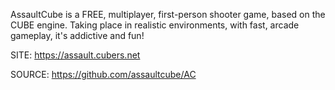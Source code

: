 
 AssaultCube is a FREE, multiplayer, first-person shooter game,
 based on the CUBE engine. Taking place in realistic environments,
 with fast, arcade gameplay, it's addictive and fun!
 
 SITE: https://assault.cubers.net

 SOURCE: https://github.com/assaultcube/AC
